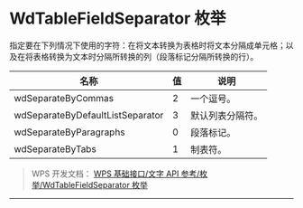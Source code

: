 # WdTableFieldSeparator 枚举

指定要在下列情况下使用的字符：在将文本转换为表格时将文本分隔成单元格；以及在将表格转换为文本时分隔所转换的列（段落标记分隔所转换的行）。

| 名称                             | 值  | 说明             |
|----------------------------------|-----|------------------|
| wdSeparateByCommas               | 2   | 一个逗号。       |
| wdSeparateByDefaultListSeparator | 3   | 默认列表分隔符。 |
| wdSeparateByParagraphs           | 0   | 段落标记。       |
| wdSeparateByTabs                 | 1   | 制表符。         |

> WPS 开发文档： [WPS 基础接口/文字 API 参考/枚举/WdTableFieldSeparator 枚举](https://qn.cache.wpscdn.cn/encs/doc/office_v19/topics/WPS%20%E5%9F%BA%E7%A1%80%E6%8E%A5%E5%8F%A3/%E6%96%87%E5%AD%97%20API%20%E5%8F%82%E8%80%83/%E6%9E%9A%E4%B8%BE/WdTableFieldSeparator%20%E6%9E%9A%E4%B8%BE.html)

------------------------------------------------------------------------
